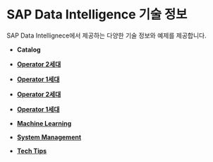 SAP Data Intelligence 기술 정보
===
SAP Data Intellignece에서 제공하는 다양한 기술 정보와 예제를 제공합니다.

* **Catalog**

* **[Operator 2세대](Operator_gen2/Readme.md)**
* **[Operator 1세대](Operator_gen1/Readme.md)**

* **[Operator 2세대](Operator_gen2/Readme.md)**
* **[Operator 1세대](Operator_gen1/Readme.md)**

* **[Machine Learning](ML/Readme.md)**

* **[System Management](SystemMgmt/Readme.md)**

* **[Tech Tips](Tips/Readme.md)**

